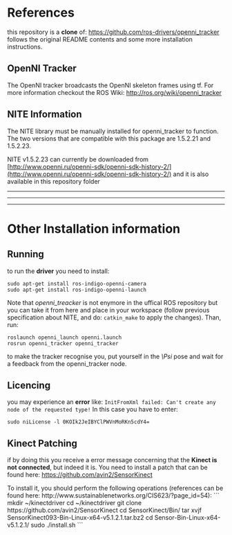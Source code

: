 # References
this repository is a **clone** of: https://github.com/ros-drivers/openni_tracker
follows the original README contents and some more installation instructions.

## OpenNI Tracker

The OpenNI tracker broadcasts the OpenNI skeleton frames using tf.
For more information checkout the ROS Wiki: http://ros.org/wiki/openni_tracker

## NITE Information

The NITE library must be manually installed for openni_tracker to function.  The two versions that are compatible with this package are 1.5.2.21 and 1.5.2.23.

NITE v1.5.2.23 can currently be downloaded from [http://www.openni.ru/openni-sdk/openni-sdk-history-2/](http://www.openni.ru/openni-sdk/openni-sdk-history-2/) and it is also available in this repository folder

* * *
* * *
* * *

# Other Installation information

## Running
to run the **driver** you need to install:
```
sudo apt-get install ros-indigo-openni-camera 
sudo apt-get install ros-indigo-openni-launch
```
Note that *openni_treacker* is not enymore in the uffical ROS repository but you can take it from here and place in your workspace (follow previous specification about NITE, and do: `catkin_make` to apply the changes). Than, run:
```
roslaunch openni_launch openni.launch
rosrun openni_tracker openni_tracker
```
to make the tracker recognise you, put yourself in the *\Psi* pose and wait for a feedback from the openni_tracker node.

## Licencing
you may experience an **error** like:
`InitFromXml failed: Can't create any node of the requested type!`
In this case you have to enter:
```
sudo niLicense -l 0KOIk2JeIBYClPWVnMoRKn5cdY4=
```

## Kinect Patching 
if by doing this you receive a error message concerning that the **Kinect is not connected**, but indeed it is. You need to install a patch that can be found here: https://github.com/avin2/SensorKinect
<p>
To install it, you should perform the following operations (references can be found here: http://www.sustainablenetworks.org/CIS623/?page_id=54):
```
mkdir ~/kinectdriver
cd ~/kinectdriver
git clone https://github.com/avin2/SensorKinect
cd SensorKinect/Bin/
tar xvjf SensorKinect093-Bin-Linux-x64-v5.1.2.1.tar.bz2
cd Sensor-Bin-Linux-x64-v5.1.2.1/
sudo ./install.sh
```


